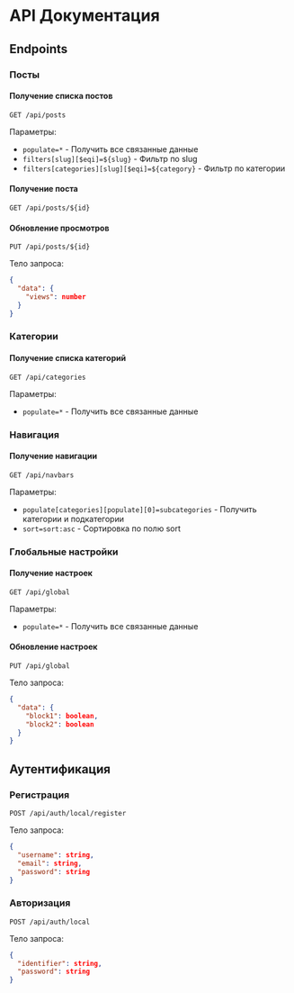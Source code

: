 # API Документация

## Endpoints

### Посты

#### Получение списка постов
```http
GET /api/posts
```

Параметры:
- `populate=*` - Получить все связанные данные
- `filters[slug][$eqi]=${slug}` - Фильтр по slug
- `filters[categories][slug][$eqi]=${category}` - Фильтр по категории

#### Получение поста
```http
GET /api/posts/${id}
```

#### Обновление просмотров
```http
PUT /api/posts/${id}
```

Тело запроса:
```json
{
  "data": {
    "views": number
  }
}
```

### Категории

#### Получение списка категорий
```http
GET /api/categories
```

Параметры:
- `populate=*` - Получить все связанные данные

### Навигация

#### Получение навигации
```http
GET /api/navbars
```

Параметры:
- `populate[categories][populate][0]=subcategories` - Получить категории и подкатегории
- `sort=sort:asc` - Сортировка по полю sort

### Глобальные настройки

#### Получение настроек
```http
GET /api/global
```

Параметры:
- `populate=*` - Получить все связанные данные

#### Обновление настроек
```http
PUT /api/global
```

Тело запроса:
```json
{
  "data": {
    "block1": boolean,
    "block2": boolean
  }
}
```

## Аутентификация

### Регистрация
```http
POST /api/auth/local/register
```

Тело запроса:
```json
{
  "username": string,
  "email": string,
  "password": string
}
```

### Авторизация
```http
POST /api/auth/local
```

Тело запроса:
```json
{
  "identifier": string,
  "password": string
}
``` 